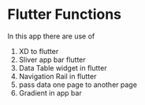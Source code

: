 # Flutter Functions
In this app there are use of
1. XD to flutter
2. Sliver app bar flutter
3. Data Table widget in flutter
4. Navigation Rail in flutter
5. pass data one page to another page
6. Gradient in app bar
